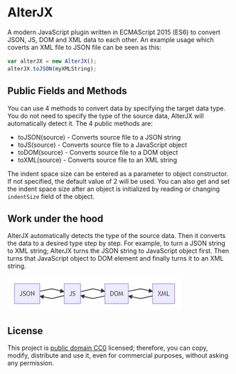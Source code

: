 # AlterJX
A modern JavaScript plugin written in ECMAScript 2015 (ES6) to convert JSON, JS, DOM and XML data to each other. An example usage which coverts an XML file to JSON file can be seen as this:
```javascript
var alterJX = new AlterJX();
alterJX.toJSON(myXMLString);
```

## Public Fields and Methods
You can use 4 methods to convert data by specifying the target data type. You do not need to specify the type of the source data, AlterJX will automatically detect it. The 4 public methods are:
* toJSON(source) - Converts source file to a JSON string
* toJS(source) - Converts source file to a JavaScript object
* toDOM(source) - Converts source file to a DOM object
* toXML(source) - Converts source file to an XML string

The indent space size can be entered as a parameter to object constructor. If not specified, the default value of 2 will be used. You can also get and set the indent space size after an object is initialized by reading or changing ```indentSize``` field of the object.



## Work under the hood

AlterJX automatically detects the type of the source data. Then it converts the data to a desired type step by step. For example, to turn a JSON string to XML string; AlterJX turns the JSON string to JavaScript object first. Then turns that JavaScript object to DOM element and finally turns it to an XML string.

![graph](graph.png)

## License
This project is [public domain CC0](https://creativecommons.org/publicdomain/zero/1.0/) licensed; therefore, you can copy, modify, distribute and use it, even for commercial purposes, without asking any permission.
